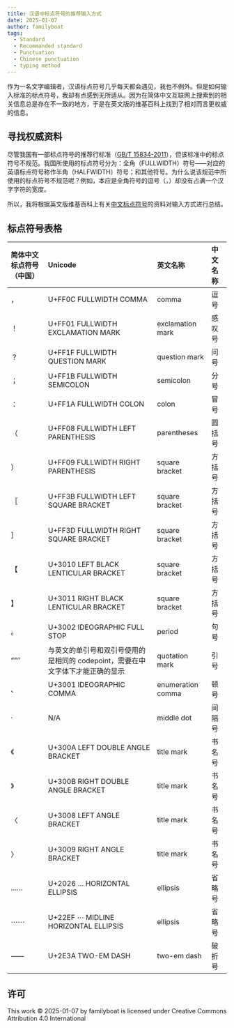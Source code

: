 ```yaml
---
title: 汉语中标点符号的推荐输入方式
date: 2025-01-07
author: familyboat
tags:
  - Standard
  - Recommanded standard
  - Punctuation
  - Chinese punctuation
  - typing method
---
```


作为一名文字编辑者，汉语标点符号几乎每天都会遇见，我也不例外。但是如何输入标准的标点符号，我却有点感到无所适从。因为在简体中文互联网上搜索到的相关信息总是存在不一致的地方，于是在英文版的维基百科上找到了相对而言更权威的信息。

<!-- more -->

## 寻找权威资料

尽管我国有一部标点符号的推荐行标准（[GB/T 15834-2011](https://openstd.samr.gov.cn/bzgk/gb/newGbInfo?hcno=22EA6D162E4110E752259661E1A0D0A8)），但该标准中的标点符号不规范。我国所使用的标点符号分为：全角（FULLWIDTH）符号&#x2e3a;对应的英语标点符号称作半角（HALFWIDTH）符号；和其他符号。为什么说该规范中所使用的标点符号不规范呢？例如，本应是全角符号的逗号（，）却没有占满一个汉字字符的宽度。

所以，我将根据英文版维基百科上有关[中文标点符号](https://en.wikipedia.org/wiki/Chinese_punctuation)的资料对输入方式进行总结。

## 标点符号表格

| 简体中文标点符号（中国） | Unicode                                                                        | 英文名称          | 中文名称 |
| :----------------------- | :----------------------------------------------------------------------------- | :---------------- | :------- |
| ，                       | U+FF0C FULLWIDTH COMMA                                                         | comma             | 逗号     |
| ！                       | U+FF01 FULLWIDTH EXCLAMATION MARK                                              | exclamation mark  | 感叹号   |
| ？                       | U+FF1F FULLWIDTH QUESTION MARK                                                 | question mark     | 问号     |
| ；                       | U+FF1B FULLWIDTH SEMICOLON                                                     | semicolon         | 分号     |
| ：                       | U+FF1A FULLWIDTH COLON                                                         | colon             | 冒号     |
| （                       | U+FF08 FULLWIDTH LEFT PARENTHESIS                                              | parentheses       | 圆括号   |
| ）                       | U+FF09 FULLWIDTH RIGHT PARENTHESIS                                             | square bracket    | 方括号   |
| ［                       | U+FF3B FULLWIDTH LEFT SQUARE BRACKET                                           | square bracket    | 方括号   |
| ］                       | U+FF3D FULLWIDTH RIGHT SQUARE BRACKET                                          | square bracket    | 方括号   |
| 【                       | U+3010 LEFT BLACK LENTICULAR BRACKET                                           | square bracket    | 方括号   |
| 】                       | U+3011 RIGHT BLACK LENTICULAR BRACKET                                          | square bracket    | 方括号   |
| 。                       | U+3002 IDEOGRAPHIC FULL STOP                                                   | period            | 句号     |
| “”‘’                     | 与英文的单引号和双引号使用的是相同的 codepoint，需要在中文字体下才能正确的显示 | quotation mark    | 引号     |
| 、                       | U+3001 IDEOGRAPHIC COMMA                                                       | enumeration comma | 顿号     |
| ·                        | N/A                                                                            | middle dot        | 间隔号   |
| 《                       | U+300A LEFT DOUBLE ANGLE BRACKET                                               | title mark        | 书名号   |
| 》                       | U+300B RIGHT DOUBLE ANGLE BRACKET                                              | title mark        | 书名号   |
| 〈                       | U+3008 LEFT ANGLE BRACKET                                                      | title mark        | 书名号   |
| 〉                       | U+3009 RIGHT ANGLE BRACKET                                                     | title mark        | 书名号   |
| ……                       | U+2026 … HORIZONTAL ELLIPSIS                                                   | ellipsis          | 省略号   |
| ⋯⋯                       | U+22EF ⋯ MIDLINE HORIZONTAL ELLIPSIS                                           | ellipsis          | 省略号   |
| ⸺                        | U+2E3A TWO-EM DASH                                                             | two-em dash       | 破折号   |

## 许可

This work © 2025-01-07 by familyboat is licensed under Creative Commons Attribution 4.0 International
